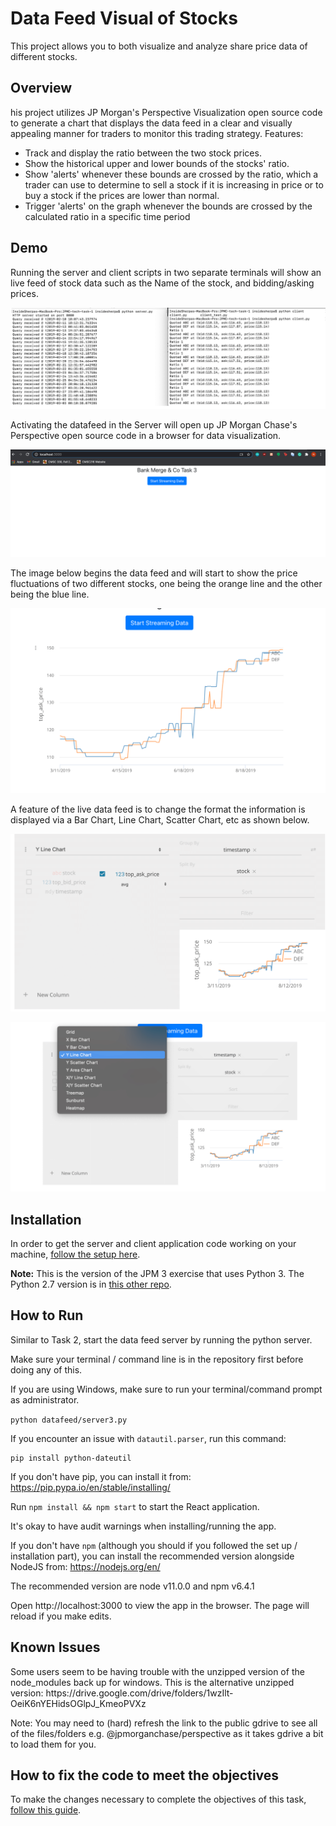 # Data Feed Visual of Stocks
This project allows you to both visualize and analyze share price data of different stocks.

## Overview
his project utilizes JP Morgan's Perspective Visualization open source code to generate a chart that displays the data feed in a clear and visually appealing manner for traders to monitor this trading strategy.
Features:
- Track and display the ratio between the two stock prices.
- Show the historical upper and lower bounds of the stocks' ratio.
- Show 'alerts'  whenever these bounds are crossed by the ratio, which a trader can use to determine to sell a stock if it is increasing in price or to buy a stock if the prices are lower than normal.
- Trigger 'alerts' on the graph whenever the bounds are crossed by the calculated ratio in a specific time period

## Demo
Running the server and client scripts in two separate terminals will show an live feed of stock data such as the Name of the stock, and bidding/asking prices.

![A test image](Graphics/Server-Client.png)


Activating the datafeed in the Server will open up JP Morgan Chase's Perspective open source code in a browser for data visualization.

![A test image](Graphics/Server-1.png)

The image below begins the data feed and will start to show the price fluctuations of two different stocks, one being the orange line and the other being the blue line.

![A test image](Graphics/Server-2.png)

A feature of the live data feed is to change the format the information is displayed via a Bar Chart, Line Chart, Scatter Chart, etc as shown below. 

![A test image](Graphics/Server-3.png)

![A test image](Graphics/Server-4.png)


## Installation
In order to get the server and client application code working on your machine, [follow the setup here]("https://insidesherpa.s3.amazonaws.com/vinternships/companyassets/Sj7temL583QAYpHXD/setup_devenv_m3_v3.pdf").

**Note:** This is the version of the JPM 3 exercise that uses Python 3. The Python 2.7 version is in [this other repo]("https://github.com/insidesherpa/JPMC-tech-task-3").

## How to Run
Similar to Task 2, start the data feed server by running the python server.

Make sure your terminal / command line is in the repository first before doing any of this.

If you are using Windows, make sure to run your terminal/command prompt as administrator.














<code>python datafeed/server3.py</code>

If you encounter an issue with `datautil.parser`, run this command: 

	pip install python-dateutil

If you don't have pip, you can install it from: https://pip.pypa.io/en/stable/installing/

Run <code>npm install && npm start</code> to start the React application.

It's okay to have audit warnings when installing/running the app.

If you don't have `npm` (although you should if you followed the set up / installation part), you can install the recommended version alongside NodeJS from: https://nodejs.org/en/

The recommended version are node v11.0.0 and npm v6.4.1

Open http://localhost:3000 to view the app in the browser. The page will reload if you make edits.

<h2>Known Issues</h2>
Some users seem to be having trouble with the unzipped version of the node_modules back up for windows. 
This is the alternative unzipped version:
https://drive.google.com/drive/folders/1wzIlt-OeiK6nYEHidsOGlpJ_KmeoPVXz

Note: You may need to (hard) refresh the link to the public gdrive to see all of the files/folders e.g. @jpmorganchase/perspective as it takes gdrive a bit to load them for you.

<h2>How to fix the code to meet the objectives</h2>
<p>To make the changes necessary to complete the objectives of this task, <a href="https://insidesherpa.s3.amazonaws.com/vinternships/companyassets/Sj7temL583QAYpHXD/making_changes_m3_v2.pdf">follow this guide</a>.</p>

